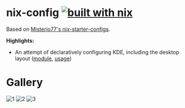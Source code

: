 # nix-config [![built with nix](https://img.shields.io/static/v1?logo=nixos&logoColor=white&label=&message=Built%20with%20Nix&color=41439a)](https://builtwithnix.org)

Based on [Misterio77's nix-starter-configs](https://github.com/Misterio77/nix-starter-configs).


**Highlights:**
- An attempt of declaratively configuring KDE, including the desktop layout ([module](modules/home-manager/kde.nix), [usage](home/marcin/common/optional/desktop/kde.nix))

# Gallery
![1](https://github.com/taj-ny/nix-config/assets/79316397/d2022258-eca2-48c9-8578-28d0d4bac399)
![2](https://github.com/taj-ny/nix-config/assets/79316397/39bc1719-1aa0-4a2c-90aa-bca3eebc9c13)
![3](https://github.com/taj-ny/nix-config/assets/79316397/e97ab5cf-6d37-434e-8ae8-bfbdc69c534f)
